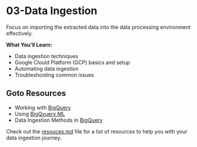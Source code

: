 # 03-Data Ingestion

Focus on importing the extracted data into the data processing environment effectively.

**What You'll Learn:**

- Data ingestion techniques
- Google Clould Platform (GCP) basics and setup
- Automating data ingestion
- Troubleshooting common issues

## Goto Resources

- Working with [BigQuery](https://www.youtube.com/watch?v=rRkXa_rxTn0&list=PLJnkyVAO-LM7D_9kbeI47P7hJ0SjHj1VQ&index=8)
- Using [BigQyuery ML](https://www.youtube.com/watch?v=gEr32ue0xu0&list=PLJnkyVAO-LM7D_9kbeI47P7hJ0SjHj1VQ&index=13)
- Data Ingestion Methods in [BigQuery](https://www.youtube.com/watch?v=kX3AHSsEgr0)

Check out the [resouces.md](resources.md) file for a list of resources to help you with your data ingestion journey.
